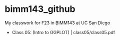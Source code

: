 # bimm143_github
My classwork for F23 in BIMM143 at UC San Diego

- Class 05: (Intro to GGPLOT) | class05/class05.pdf
